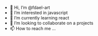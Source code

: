 - 👋 Hi, I’m @fdael-art
- 👀 I’m interested in javascript
- 🌱 I’m currently learning react
- 💞️ I’m looking to collaborate on a projects
- 📫 How to reach me ...

<!---
fdael-art/fdael-art is a ✨ special ✨ repository because its `README.md` (this file) appears on your GitHub profile.
You can click the Preview link to take a look at your changes.
--->
